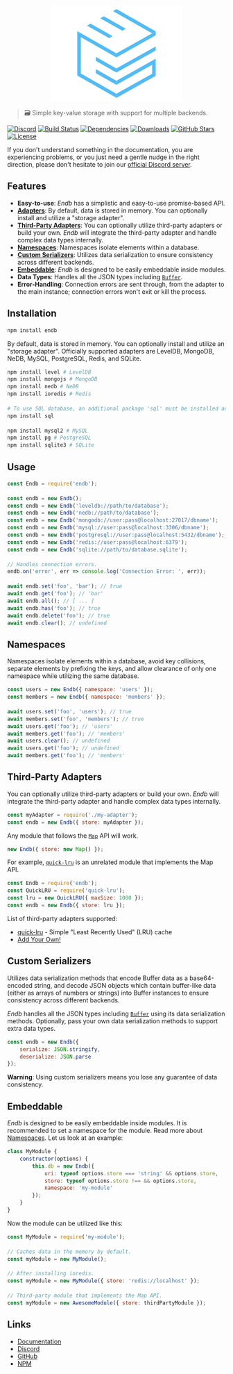 <div align="center">
    <a href="https://endb.js.org"><img src="media/logo.png" width="300" height="220" alt="Endb" /></a>
</div>

> 🗃 Simple key-value storage with support for multiple backends.

[![Discord](https://discordapp.com/api/guilds/658014948118495243/embed.png)](https://discord.gg/nSZZ2XZ)
[![Build Status](https://travis-ci.org/chroventer/endb.svg?branch=master)](https://travis-ci.org/chroventer/endb)
[![Dependencies](https://img.shields.io/david/chroventer/endb.svg?maxAge=3600)](https://david-dm.org/chroventer/endb)
[![Downloads](https://badgen.net/npm/dt/endb)](https://www.npmjs.com/package/endb)
[![GitHub Stars](https://badgen.net/github/stars/chroventer/endb)](https://github.com/chroventer/endb)
[![License](https://badgen.net/github/license/chroventer/endb)](https://github.com/chroventer/endb/blob/master/LICENSE)

If you don't understand something in the documentation, you are experiencing problems, or you just need a gentle nudge in the right direction, please don't hesitate to join our [official Discord server](https://discord.gg/nSZZ2XZ).

## Features

- **Easy-to-use**: *Endb* has a simplistic and easy-to-use promise-based API.
- [**Adapters**](#Usage): By default, data is stored in memory. You can optionally install and utilize a "storage adapter".
- [**Third-Party Adapters**](#Third-Party-Adapters): You can optionally utilize third-party adapters or build your own. *Endb* will integrate the third-party adapter and handle complex data types internally.
- [**Namespaces**](#Namespaces): Namespaces isolate elements within a database.
- [**Custom Serializers**](#Custom-Serializers): Utilizes data serialization to ensure consistency across different backends.
- [**Embeddable**](#Embeddable): *Endb* is designed to be easily embeddable inside modules.
- **Data Types**: Handles all the JSON types including [`Buffer`](https://nodejs.org/api/buffer.html).
- **Error-Handling**: Connection errors are sent through, from the adapter to the main instance; connection errors won't exit or kill the process.

## Installation

```bash
npm install endb
```

By default, data is stored in memory. You can optionally install and utilize an "storage adapter". Officially supported adapters are LevelDB, MongoDB, NeDB, MySQL, PostgreSQL, Redis, and SQLite.

```bash
npm install level # LevelDB
npm install mongojs # MongoDB
npm install nedb # NeDB
npm install ioredis # Redis

# To use SQL database, an additional package 'sql' must be installed and an adapter
npm install sql

npm install mysql2 # MySQL
npm install pg # PostgreSQL
npm install sqlite3 # SQLite
```

## Usage

```javascript
const Endb = require('endb');

const endb = new Endb();
const endb = new Endb('leveldb://path/to/database');
const endb = new Endb('nedb://path/to/database');
const endb = new Endb('mongodb://user:pass@localhost:27017/dbname');
const endb = new Endb('mysql://user:pass@localhost:3306/dbname');
const endb = new Endb('postgresql://user:pass@localhost:5432/dbname');
const endb = new Endb('redis://user:pass@localhost:6379');
const endb = new Endb('sqlite://path/to/database.sqlite');

// Handles connection errors.
endb.on('error', err => console.log('Connection Error: ', err));

await endb.set('foo', 'bar'); // true
await endb.get('foo'); // 'bar'
await endb.all(); // [ ... ]
await endb.has('foo'); // true
await endb.delete('foo'); // true
await endb.clear(); // undefined
```

## Namespaces

Namespaces isolate elements within a database, avoid key collisions, separate elements by prefixing the keys, and allow clearance of only one namespace while utilizing the same database.

```javascript
const users = new Endb({ namespace: 'users' });
const members = new Endb({ namespace: 'members' });

await users.set('foo', 'users'); // true
await members.set('foo', 'members'); // true
await users.get('foo'); // 'users'
await members.get('foo'); // 'members'
await users.clear(); // undefined
await users.get('foo'); // undefined
await members.get('foo'); // 'members'
```

## Third-Party Adapters

You can optionally utilize third-party adapters or build your own. *Endb* will integrate the third-party adapter and handle complex data types internally.

```js
const myAdapter = require('./my-adapter');
const endb = new Endb({ store: myAdapter });
```

Any module that follows the [`Map`](https://developer.mozilla.org/en-US/docs/Web/JavaScript/Reference/Global_Objects/Map) API will work.

```js
new Endb({ store: new Map() });
```

For example, [`quick-lru`](https://github.com/sindresorhus/quick-lru) is an unrelated module that implements the Map API.

```js
const Endb = require('endb');
const QuickLRU = require('quick-lru');
const lru = new QuickLRU({ maxSize: 1000 });
const endb = new Endb({ store: lru });
```

List of third-party adapters supported:

- [quick-lru](https://github.com/sindresorhus/quick-lru) - Simple "Least Recently Used" (LRU) cache
- [Add Your Own!](https://github.com/chroventer/endb/pulls)

## Custom Serializers

Utilizes data serialization methods that encode Buffer data as a base64-encoded string, and decode JSON objects which contain buffer-like data (either as arrays of numbers or strings) into Buffer instances to ensure consistency across different backends.

*Endb* handles all the JSON types including [`Buffer`](https://nodejs.org/api/buffer.html) using its data serialization methods.
Optionally, pass your own data serialization methods to support extra data types.

```javascript
const endb = new Endb({
    serialize: JSON.stringify,
    deserialize: JSON.parse
});
```

**Warning**: Using custom serializers means you lose any guarantee of data consistency.

## Embeddable

*Endb* is designed to be easily embeddable inside modules. It is recommended to set a namespace for the module. Read more about [Namespaces](#Namespaces). Let us look at an example:

```javascript
class MyModule {
    constructor(options) {
        this.db = new Endb({
            uri: typeof options.store === 'string' && options.store,
            store: typeof options.store !== && options.store,
            namespace: 'my-module'
        });
    }
}
```

Now the module can be utilized like this:

```javascript
const MyModule = require('my-module');

// Caches data in the memory by default.
const myModule = new MyModule();

// After installing ioredis.
const myModule = new MyModule({ store: 'redis://localhost' });

// Third-party module that implements the Map API.
const myModule = new AwesomeModule({ store: thirdPartyModule });
```

## Links

- [Documentation](https://endb.js.org "Documentation")
- [Discord](https://discord.gg/nSZZ2XZ "Discord")
- [GitHub](https://github.com/chroventer/endb "GitHub")
- [NPM](https://npmjs.com/package/endb "NPM")
